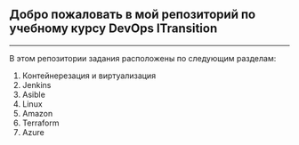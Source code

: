 ## Добро пожаловать в мой репозиторий по учебному курсу DevOps ITransition

***

В этом репозитории задания расположены по следующим разделам:
1. Контейнерезация и виртуализация
2. Jenkins
3. Asible
4. Linux
5. Amazon
6. Terraform
7. Azure
